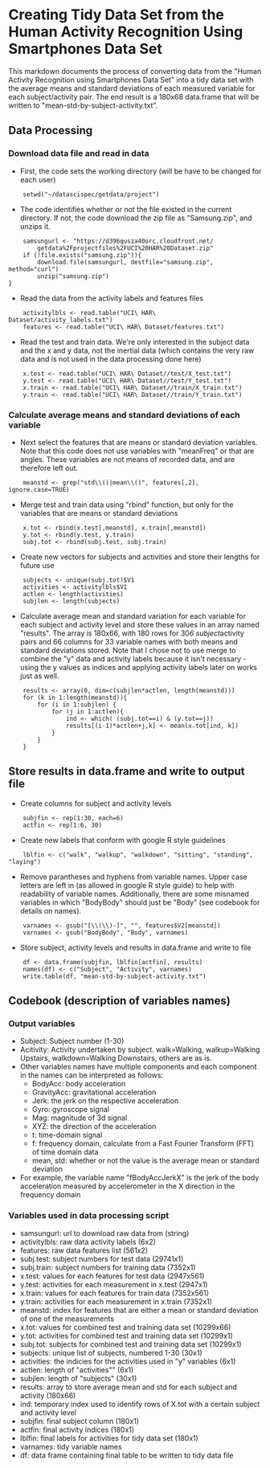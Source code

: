 Creating  Tidy Data Set from the Human Activity Recognition Using Smartphones Data Set
========================================================

This markdown documents the process of converting data from the "Human Activity Recognition using Smartphones Data Set" into a tidy data set with the average means and standard deviations of each measured variable for each subject/activity pair. The end result is a 180x68 data.frame that will be written to "mean-std-by-subject-activity.txt".

## Data Processing
### Download data file and read in data
- First, the code sets the working directory (will be have to be changed for each user)

```
    setwd("~/datascispec/getdata/project")
```

- The code identifies whether or not the file existed in the current directory. If not, the code download the zip file as "Samsung.zip", and unzips it.

```
    samsungurl <- "https://d396qusza40orc.cloudfront.net/
        getdata%2Fprojectfiles%2FUCI%20HAR%20Dataset.zip" 
    if (!file.exists("samsung.zip")){
        download.file(samsungurl, destfile="samsung.zip", method="curl")
        unzip("samsung.zip")
}
```

- Read the data from the activity labels and features files

```
    activitylbls <- read.table("UCI\ HAR\ Dataset/activity_labels.txt")
    features <- read.table("UCI\ HAR\ Dataset/features.txt")
```

- Read the test and train data. We're only interested in the subject data and the x and y data, not the inertial data (which contains the very raw data and is not used in the data processing done here)

```
    x.test <- read.table("UCI\ HAR\ Dataset//test/X_test.txt")
    y.test <- read.table("UCI\ HAR\ Dataset//test/Y_test.txt")
    x.train <- read.table("UCI\ HAR\ Dataset//train/X_train.txt")
    y.train <- read.table("UCI\ HAR\ Dataset//train/Y_train.txt")
```

### Calculate average means and standard deviations of each variable
- Next select the features that are means or standard deviation variables. Note that this code does not use variables with "meanFreq" or that are angles. These variables are not means of recorded data, and are therefore left out.

```
    meanstd <- grep("std\\()|mean\\()", features[,2], ignore.case=TRUE)
```

- Merge test and train data using "rbind" function, but only for the variables that are means or standard deviations

```
    x.tot <- rbind(x.test[,meanstd], x.train[,meanstd])
    y.tot <- rbind(y.test, y.train)
    subj.tot <- rbind(subj.test, subj.train)
```
- Create new vectors for subjects and activities and store their lengths for future use

```
    subjects <- unique(subj.tot)$V1
    activities <- activitylbls$V1
    actlen <- length(activities)
    subjlen <- length(subjects)
```

- Calculate average mean and standard variation for each variable for each subject and activity level and store these values in an array named "results". The array is 180x66, with 180 rows for 30*6 subject*activity pairs and 66 columns for 33 variable names with both means and standard deviations stored. Note that I chose not to use merge to combine the "y" data and activity labels because it isn't necessary - using the y values as indices and applying activity labels later on works just as well.

```
    results <- array(0, dim=c(subjlen*actlen, length(meanstd)))
    for (k in 1:length(meanstd)){
        for (i in 1:subjlen) {
            for (j in 1:actlen){
                ind <- which( (subj.tot==i) & (y.tot==j))
                results[(i-1)*actlen+j,k] <- mean(x.tot[ind, k])
            }
        }
    }
```

## Store results in data.frame and write to output file
- Create columns for subject and activity levels

```
    subjfin <- rep(1:30, each=6)
    actfin <- rep(1:6, 30)
```

- Create new labels that conform with google R style guidelines

```
    lblfin <- c("walk", "walkup", "walkdown", "sitting", "standing", "laying")
```

- Remove parantheses and hyphens from variable names. Upper case letters are left in (as allowed in google R style guide) to help with readability of variable names. Additionally, there are some misnamed variables in which "BodyBody" should just be "Body" (see codebook for details on names).

```
    varnames <- gsub("[\\(\\)-]", "", features$V2[meanstd])
    varnames <- gsub("BodyBody", "Body", varnames)
```

- Store subject, activity levels and results in data.frame and write to file

```
    df <- data.frame(subjfin, lblfin[actfin], results)
    names(df) <- c("Subject", "Activity", varnames)
    write.table(df, "mean-std-by-subject-activity.txt")
```

## Codebook (description of variables names)
### Output variables
- Subject: Subject number (1-30)
- Acitivity: Activity undertaken by subject. walk=Walking, walkup=Walking Upstairs, walkdown=Walking Downstairs, others are as is.
- Other variables names have multiple components and each component in the names can be interpreted as follows:
    - BodyAcc: body acceleration
    - GravityAcc: gravitational acceleration
    - Jerk: the jerk on the respective acceleration
    - Gyro: gyroscope signal
    - Mag: magnitude of 3d signal
    - XYZ: the direction of the acceleration
    - t: time-domain signal
    - f: frequency domain, calculate from a Fast Fourier Transform (FFT) of time domain data
    - mean, std: whether or not the value is the average mean or standard deviation
- For example, the variable name "fBodyAccJerkX" is the jerk of the body acceleration measured by accelerometer in the X direction in the frequency domain
### Variables used in data processing script
- samsungurl: url to download raw data from (string)
- activitylbls: raw data activity labels (6x2)
- features: raw data features list (561x2)
- subj.test: subject numbers for test data (29741x1)
- subj.train: subject numbers for training data (7352x1)
- x.test: values for each features for test data (2947x561)
- y.test: activities for each measurement in x.test (2947x1)
- x.train: values for each features for train data (7352x561)
- y.train: activities for each measurement in x.train (7352x1)
- meanstd: index for features that are either a mean or standard deviation of one of the measurements
- x.tot: values for combined test and training data set (10299x66)
- y.tot: activities for combined test and training data set (10299x1)
- subj.tot: subjects for combined test and training data set (10299x1)
- subjects: unique list of subjects, numbered 1-30 (30x1)
- activities: the indicies for the activities used in "y" variables (6x1)
- actlen: length of "activities"" (6x1)
- subjlen: length of "subjects" (30x1)
- results: array to store average mean and std for each subject and activity (180x66)
- ind: temporary index used to identify rows of X.tot with a certain subject and activity level
- subjfin: final subject column (180x1)
- actfin: final activity indices (180x1)
- lblfin: final labels for activities for tidy data set (180x1)
- varnames: tidy variable names
- df: data frame containing final table to be written to tidy data file
